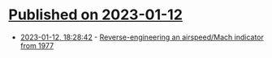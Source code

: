 # [Published on 2023-01-12](index.md)

* [2023-01-12, 18:28:42](https://news.ycombinator.com/item?id=34358190) - [Reverse-engineering an airspeed/Mach indicator from 1977](https://www.righto.com/2023/01/reverse-engineering-airspeedmach.html)
